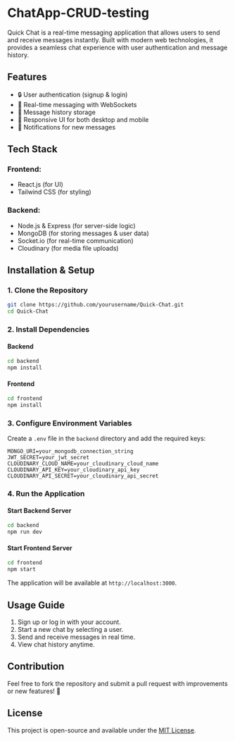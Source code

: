 # ChatApp-CRUD-testing

Quick Chat is a real-time messaging application that allows users to send and receive messages instantly. Built with modern web technologies, it provides a seamless chat experience with user authentication and message history.

## Features
- 🔒 User authentication (signup & login)
- 💬 Real-time messaging with WebSockets
- 📜 Message history storage
- 🚀 Responsive UI for both desktop and mobile
- 🔔 Notifications for new messages

## Tech Stack
### Frontend:
- React.js (for UI)
- Tailwind CSS (for styling)

### Backend:
- Node.js & Express (for server-side logic)
- MongoDB (for storing messages & user data)
- Socket.io (for real-time communication)
- Cloudinary (for media file uploads)

## Installation & Setup

### 1. Clone the Repository
```sh
git clone https://github.com/yourusername/Quick-Chat.git
cd Quick-Chat
```

### 2. Install Dependencies
#### Backend
```sh
cd backend
npm install
```

#### Frontend
```sh
cd frontend
npm install
```

### 3. Configure Environment Variables
Create a `.env` file in the `backend` directory and add the required keys:
```env
MONGO_URI=your_mongodb_connection_string
JWT_SECRET=your_jwt_secret
CLOUDINARY_CLOUD_NAME=your_cloudinary_cloud_name
CLOUDINARY_API_KEY=your_cloudinary_api_key
CLOUDINARY_API_SECRET=your_cloudinary_api_secret
```

### 4. Run the Application
#### Start Backend Server
```sh
cd backend
npm run dev
```

#### Start Frontend Server
```sh
cd frontend
npm start
```

The application will be available at `http://localhost:3000`.

## Usage Guide
1. Sign up or log in with your account.
2. Start a new chat by selecting a user.
3. Send and receive messages in real time.
4. View chat history anytime.

## Contribution
Feel free to fork the repository and submit a pull request with improvements or new features! 🚀

## License
This project is open-source and available under the [MIT License](LICENSE).

